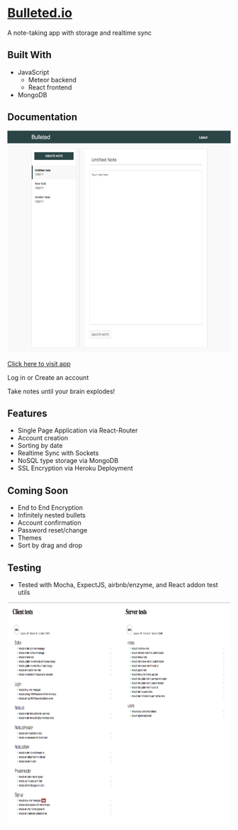 # [Bulleted.io](https://bulleted.herokuapp.com/)
A note-taking app with storage and realtime sync 

## Built With
* JavaScript
  * Meteor backend
  * React frontend
* MongoDB

## Documentation
<img src="/public/images/home.png" height="500px">

[Click here to visit app](https://bulleted.herokuapp.com/)

Log in or Create an account 

Take notes until your brain explodes!

## Features
* Single Page Application via React-Router
* Account creation
* Sorting by date
* Realtime Sync with Sockets
* NoSQL type storage via MongoDB
* SSL Encryption via Heroku Deployment

## Coming Soon
* End to End Encryption
* Infinitely nested bullets
* Account confirmation
* Password reset/change
* Themes
* Sort by drag and drop

## Testing
* Tested with Mocha, ExpectJS, airbnb/enzyme, and React addon test utils
<img src="/public/images/test.png" height="500px">
